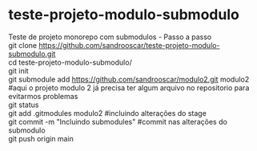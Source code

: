 # teste-projeto-modulo-submodulo
Teste de projeto monorepo com submodulos - Passo a passo <br>
git clone https://github.com/sandrooscar/teste-projeto-modulo-submodulo.git <br>
cd teste-projeto-modulo-submodulo/ <br>
git init <br>
git submodule add https://github.com/sandrooscar/modulo2.git modulo2  #aqui o projeto modulo 2 já precisa ter algum arquivo no repositorio para evitarmos problemas <br>
git status <br>
git add .gitmodules modulo2  #incluindo alterações do stage <br>
git commit -m "Incluindo submodules" #commit nas alterações do submodulo <br>
git push origin main <br>

